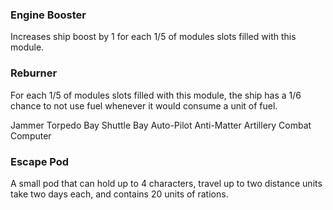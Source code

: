 ### Engine Booster
Increases ship boost by 1 for each 1/5 of modules slots filled with this module.
### Reburner
For each 1/5 of modules slots filled with this module, the ship has a 1/6 chance to not use fuel whenever it would consume a unit of fuel.

Jammer
Torpedo Bay
Shuttle Bay
Auto-Pilot
Anti-Matter Artillery
Combat Computer
### Escape Pod
A small pod that can hold up to 4 characters, travel up to two distance units take two days each, and contains 20 units of rations.